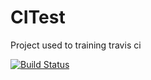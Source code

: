 # CITest
Project used to training travis ci

[![Build Status](https://travis-ci.com/openzedian/CITest.svg?branch=master)](https://travis-ci.com/openzedian/CITest)

